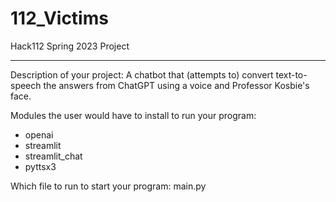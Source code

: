# 112_Victims
Hack112 Spring 2023 Project
__________________________________________

Description of your project: A chatbot that (attempts to) convert text-to-speech the answers from ChatGPT using a voice and Professor Kosbie's face.

Modules the user would have to install to run your program: 
  - openai
  - streamlit
  - streamlit_chat
  - pyttsx3

Which file to run to start your program: main.py 

